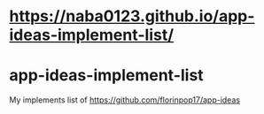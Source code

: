 # https://naba0123.github.io/app-ideas-implement-list/

# app-ideas-implement-list
My implements list of https://github.com/florinpop17/app-ideas
